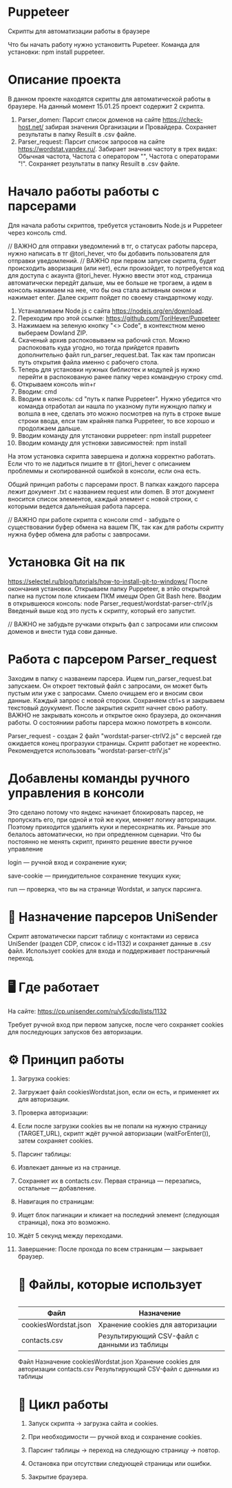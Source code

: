 # Puppeteer
Скрипты для автоматизации работы в браузере

Что бы начать работу нужно установитть Pupeteer. Команда для установки: npm install puppeteer.

# Описание проекта
В данном проекте находятся скрипты для автоматической работы в браузере. На данный момент 15.01.25 проект содержит 2 скрипта.
1. Parser_domen: Парсит список доменов на сайте https://check-host.net/ забирая значения Организации и Провайдера. Сохраняет результаты в папку Resuilt в .csv файле. 
2. Parser_request: Парсит список запросов на сайте https://wordstat.yandex.ru/. Забирает значния частоту в трех видах: Обычная частота, Частота с оператором "", Частота с операторами "!". Сохраняет результаты в папку Resuilt в .csv файле.

# Начало работы работы с парсерами
Для начала работы скриптов, требуется установить Node.js и Puppeteer через консоль cmd. 

// ВАЖНО для отправки уведомлений в тг, о статусах работы парсера, нужно написать в тг @tori_hever, что бы добавить пользователя для отправки уведомлений. 
// ВАЖНО при первом запуске скрипта, будет происходить аворизация (или нет), если произойдет, то потребуется код для доступа с акаунта @tori_hever. Нужно ввести этот код, страница автоматически передйт дальше, мы ее больше не трогаем, а идем в консоль нажимаем на нее, что бы она стала активным окном и нажимает enter. Далее скрипт пойдет по своему стандартному коду. 

1. Устанавливаем Node.js с сайта https://nodejs.org/en/download. 
2. Переходим про этой ссылке: https://github.com/ToriHever/Puppeteer
3. Нажимаем на зеленую кнопку "<> Code", в контекстном меню выбераем Dowland ZIP. 
4. Скаченый архив распоковываем на рабочий стол. Можно распоковать куда угодно, но тогда прийдется править дополнительно файл run_parser_request.bat. Так как там прописан путь открытия файла именно с рабочего стола. 
5. Теперь для установки нужных библиотек и модулей js нужно перейти в распокованую ранее папку через командную строку cmd.
6. Открываем консоль win+r
7. Вводим: cmd
8. Вводим в консоль: cd "путь к папке Puppeteer". Нужно убедится что команда отработал аи нашла по указному пути нужнцую папку и волшла в нее, сделать это можно посмотрев на путь в строке выше строки ввода, елси там крайняя папка Puppeteer, то все хорошо и продолжаем дальше. 
9. Вводим команду для утстановки puppeteer: npm install puppeteer
10. Вводим команду для устновки зависимостей: npm install

На этом установка скрипта завершена и должна корректно работать. Если что то не ладиться пишите в тг @tori_hever с описанием проблеммы и скопированной ошибкой в консоли, если она есть.

Общий принцип работы с парсерами прост. В папках каждого парсера лежит документ .txt с названием request или domen. В этот документ вносится список элементов, каждый элемент с новой строки, с которыми ведется дальнейшая работа парсера.

// ВАЖНО при работе скрипта с консоли cmd - забудьте о существовании буфер обмена на вашем ПК, так как для работы скрипту нужна буфер обмена для работы с завпросами.

# Установка Git на пк
https://selectel.ru/blog/tutorials/how-to-install-git-to-windows/ 
После окончания установки. Открываем папку Puppeteer, в этйо открытой папке на пустом поле кликаем ПКМ имещм Open Git Bash here.
Вводим в открывшеюся консоль: node Parser_request/wordstat-parser-ctrlV.js
Введеный выше код это пусть к скрипту, который его запустит.

// ВАЖНО не забудьте ручками открыть фал с запросами или списокм доменов и внести туда сови данные. 
# Работа с парсером Parser_request 

Заходим в папку с названеим парсера. Ищем run_parser_request.bat запускаем. Он откроет тектовый файл с запросами, он может быть пустым или уже с запросами. Смело очищаем его и вносим свои данные. Каждый запрос с новой стороки. Сохраняем ctrl+s и закрываем текстовый доукумент. После закрытия скрипт начнет свою работу. ВАЖНО не закрывать консоль и открытое окно браузера, до окончания работы. О состояниии работы парсера можно помотреть в консоли. 

Parser_request - создан 2 файл "wordstat-parser-ctrlV2.js" с версией где ожидается конец програзуки страницы. Скрипт работает не кореектно. Рекомендуется использовать "wordstat-parser-ctrlV.js"

# Добавлены команды ручного управления в консоли 

Это сделано потому что яндекс начинает блокировать парсер, не пропускать его, при одной и той же куки, меняет логику авторизации. Поэтому приходится удалиять куки и пересохрнатяь их. Раньше это белалось автоматически, но при опредленном сценарии. Что бы постоянно не менять скрипт, принято решение ввести ручное управление 

login — ручной вход и сохранение куки;

save-cookie — принудительное сохранение текущих куки;

run — проверка, что вы на странице Wordstat, и запуск парсинга.



# 📌 Назначение парсеров UniSender

Скрипт автоматически парсит таблицу с контактами из сервиса UniSender (раздел CDP, список с id=1132) и сохраняет данные в .csv файл. Использует cookies для входа и поддерживает постраничный переход.
# 🖥️ Где работает

На сайте: https://cp.unisender.com/ru/v5/cdp/lists/1132

Требует ручной вход при первом запуске, после чего сохраняет cookies для последующих запусков без авторизации.

# ⚙️ Принцип работы

1. Загрузка cookies:

2. Загружает файл cookiesWordstat.json, если он есть, и применяет их для авторизации.

3. Проверка авторизации:

4. Если после загрузки cookies вы не попали на нужную страницу (TARGET_URL), скрипт ждёт ручной авторизации (waitForEnter()), затем сохраняет cookies.

5. Парсинг таблицы:

6. Извлекает данные из <table> на странице.

7. Сохраняет их в contacts.csv. Первая страница — перезапись, остальные — добавление.

8. Навигация по страницам:

9. Ищет блок пагинации и кликает на последний элемент (следующая страница), пока это возможно.

10. Ждёт 5 секунд между переходами.

11. Завершение: После прохода по всем страницам — закрывает браузер.

# 📁 Файлы, которые использует

| Файл                  | Назначение                                     |
|-----------------------|------------------------------------------------|
| cookiesWordstat.json  | Хранение cookies для авторизации               |
| contacts.csv          | Результирующий CSV-файл с данными из таблицы   |

Файл	Назначение
cookiesWordstat.json	Хранение cookies для авторизации
contacts.csv	Результирующий CSV-файл с данными из таблицы
# 🔄 Цикл работы

1. Запуск скрипта → загрузка сайта и cookies.

2. При необходимости — ручной вход и сохранение cookies.

3. Парсинг таблицы → переход на следующую страницу → повтор.

4. Остановка при отсутствии следующей страницы или ошибки.

5. Закрытие браузера.